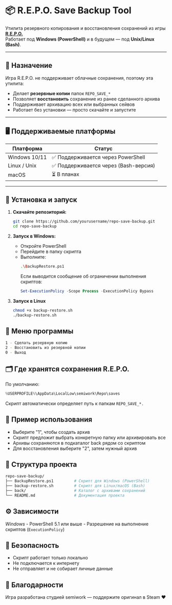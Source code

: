 # 📦 R.E.P.O. Save Backup Tool

Утилита резервного копирования и восстановления сохранений из игры [**R.E.P.O.**](https://store.steampowered.com/app/2227870/REPO/)  
Работает под **Windows (PowerShell)** и в будущем — под **Unix/Linux (Bash)**.

---

## 📂 Назначение

Игра R.E.P.O. не поддерживает облачные сохранения, поэтому эта утилита:

- Делает **резервные копии** папок `REPO_SAVE_*`
- Позволяет **восстановить** сохранение из ранее сделанного архива
- Поддерживает архивацию всех или выбранных сейвов
- Работает без установки — просто скачайте и запустите

---

## 🖥 Поддерживаемые платформы

| Платформа     | Статус     |
|---------------|------------|
| Windows 10/11 | ✅ Поддерживается через PowerShell |
| Linux / Unix  | ✅ Поддерживается через (Bash-версия) |
| macOS         | ⏳ В планах |

---

## 🔧 Установка и запуск

1. **Скачайте репозиторий:**
	```bash
	git clone https://github.com/yourusername/repo-save-backup.git
	cd repo-save-backup
	```

2. **Запуск в Windows:**
	- Откройте PowerShell
	- Перейдите в папку скрипта
	- Выполните:
		```Bash
		.\BackupRestore.ps1
		```
		Если выводится сообщение об ограничении выполнения скриптов:
		```powershell
		Set-ExecutionPolicy -Scope Process -ExecutionPolicy Bypass
		```
3. **Запуск в Linux**
	```Bash
	chmod +x backup-restore.sh
	./backup-restore.sh
	```
	
## 📑 Меню программы

```Bash
1 - Сделать резервную копию
2 - Восстановить из резервной копии
0 - Выход
```
   
## 🗂 Где хранятся сохранения R.E.P.O.

По умолчанию:
```powershell
%USERPROFILE%\AppData\LocalLow\semiwork\Repo\saves
```

Скрипт автоматически определяет путь к папкам `REPO_SAVE_*.`

## 📌 Пример использования

- Выберите "1", чтобы создать архив
- Скрипт предложит выбрать конкретную папку или архивировать все
- Архивы сохраняются в подкаталог back рядом со скриптом
- Для восстановления выберите "2", затем нужный архив
   
## 💼 Структура проекта

```Bash
repo-save-backup/
├── BackupRestore.ps1         # Скрипт для Windows (PowerShell)
├── backup-restore.sh         # Скрипт для Linux/macOS (Bash)
├── back/                     # Каталог с архивами сохранений
└── README.md                 # Документация проекта
```
	
## ⚙️ Зависимости

*Windows*
	- PowerShell 5.1 или выше
	- Разрешение на выполнение скриптов (`ExecutionPolicy`)
		
## 🔐 Безопасность

- Скрипт работает только локально
- Не подключается к интернету
- Не отправляет и не собирает личные данные
	
## 🤝 Благодарности

Игра разработана студией semiwork — поддержите оригинал в Steam ❤️